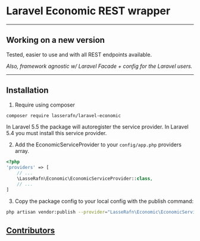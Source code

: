 # Laravel Economic REST wrapper

------

## Working on a new version

Tested, easier to use and with all REST endpoints available.

*Also, framework agnostic w/ Laravel Facade + config for the Laravel users.*

------

## Installation

1. Require using composer

``` bash
composer require lasserafn/laravel-economic
```

In Laravel 5.5 the package will autoregister the service provider. In Laravel 5.4 you must install this service provider.

2. Add the EconomicServiceProvider to your `config/app.php` providers array.

``` php
<?php 
'providers' => [
    // ...
    \LasseRafn\Economic\EconomicServiceProvider::class,
    // ...
]
```

3. Copy the package config to your local config with the publish command: 

``` bash
php artisan vendor:publish --provider="LasseRafn\Economic\EconomicServiceProvider"
```

## [Contributors](https://github.com/LasseRafn/laravel-economic/graphs/contributors)
